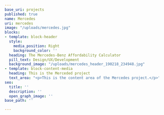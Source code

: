 ```yaml
---
base_uri: projects
published: true
name: Mercedes
uri: mercedes
image: "/uploads/mercedes.jpg"
blocks:
- template: block-header
  style:
    media_position: Right
    background_color: ''
  heading: The Mercedes-Benz Affordability Calculator
  pill_text: Design/UX/Development
  background_image: "/uploads/mercedes_header_190218_234948.jpg"
- template: block-content-media
  heading: This is the Merceded project
  text_area: "<p>This is the content area of the Mercedes project.</p>"
seo:
  title: ''
  description: ''
  open_graph_image: ''
base_path: ''

---
```

